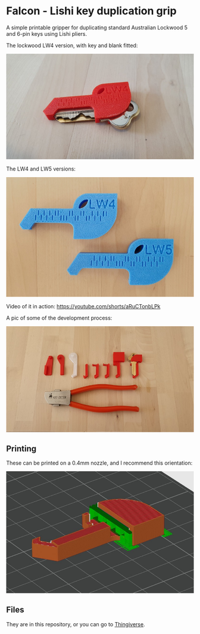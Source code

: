 # Falcon - Lishi key duplication grip

A simple printable gripper for duplicating standard Australian Lockwood 5 and 6-pin keys using Lishi pliers.

The lockwood LW4 version, with key and blank fitted:

![](img/lw4.jpg)

The LW4 and LW5 versions:

![](img/lw45.jpg)

Video of it in action: https://youtube.com/shorts/aRuCTonbLPk

A pic of some of the development process:

![](img/development.jpg)

## Printing

These can be printed on a 0.4mm nozzle, and I recommend this orientation:

![](img/orientation.jpg)

## Files

They are in this repository, or you can go to [Thingiverse](https://www.thingiverse.com/thing:7047489).
